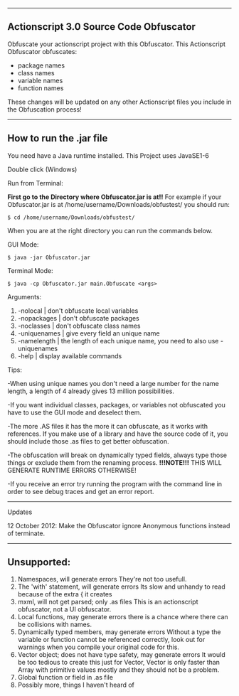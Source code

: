 ----------------------------------------
Actionscript 3.0 Source Code Obfuscator
----------------------------------------

Obfuscate your actionscript project with this Obfuscator. This Actionscript Obfuscator obfuscates:
- package names
- class names
- variable names
- function names

These changes will be updated on any other Actionscript files you include in the Obfuscation process!



------------------------
How to run the .jar file
------------------------

You need have a Java runtime installed. This Project uses JavaSE1-6

Double click (Windows)


Run from Terminal:

**First go to the Directory where Obfuscator.jar is at!!**
For example if your Obfuscator.jar is at /home/username/Downloads/obfustest/ you should run:

	$ cd /home/username/Downloads/obfustest/

When you are at the right directory you can run the commands below.


GUI Mode:

	$ java -jar Obfuscator.jar 

Terminal Mode:

	$ java -cp Obfuscator.jar main.Obfuscate <args>

Arguments:

1. -nolocal | don't obfuscate local variables
2. -nopackages | don't obfuscate packages
3. -noclasses | don't obfuscate class names
4. -uniquenames | give every field an unique name
5. -namelength <length> | the length of each unique name, you need to also use -uniquenames
6. -help | display available commands



Tips:

-When using unique names you don't need a large number for the name length, a length of 4 already gives 13 million possibilities.

-If you want individual classes, packages, or variables not obfuscated you have to use the GUI mode and deselect them.

-The more .AS files it has the more it can obfuscate, as it works with references. If you make use of a library and have the source code of it, you should include those .as files to get better obfuscation.

-The obfuscation will break on dynamically typed fields, always type those things or exclude them from the renaming process.
**!!!NOTE!!!** THIS WILL GENERATE RUNTIME ERRORS OTHERWISE!

-If you receive an error try running the program with the command line in order to see debug traces and get an error report.

----------
Updates

12 October 2012:	Make the Obfuscator ignore Anonymous functions instead of terminate.


------------
Unsupported:
------------

1.	Namespaces, will generate errors
		They're not too usefull.
2.	The 'with' statement, will generate errors
		Its slow and unhandy to read because of the extra { it creates
3.	mxml, will not get parsed; only .as files
		This is an actionscript obfuscator, not a UI obfuscator.
4.	Local functions, may generate errors
		there is a chance where there can be collisions with names.
5.	Dynamically typed members, may generate errors
		Without a type the variable or function cannot be referenced correctly, look out for warnings when you compile your original code for this.
6.	Vector object; does not have type safety, may generate errors
		It would be too tedious to create this just for Vector, Vector is only faster than Array with primitive values mostly and they should not be a problem.
7.	Global function or field in .as file
8.	Possibly more, things I haven't heard of


